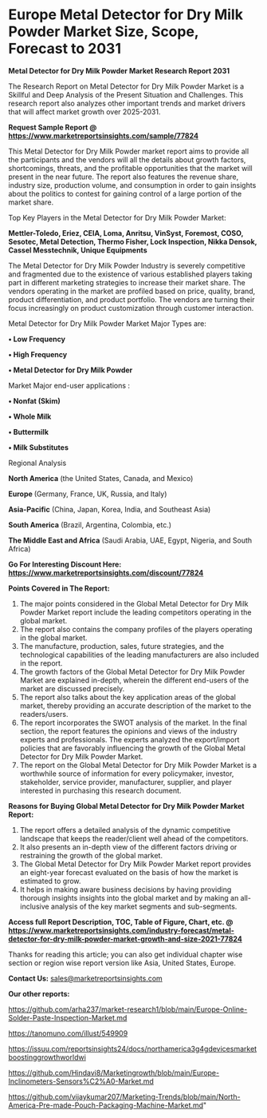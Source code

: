 # Europe Metal Detector for Dry Milk Powder Market Size, Scope, Forecast to 2031

<strong>Metal Detector for Dry Milk Powder Market Research Report 2031</strong>

The Research Report on Metal Detector for Dry Milk Powder Market is a Skillful and Deep Analysis of the Present Situation and Challenges. This research report also analyzes other important trends and market drivers that will affect market growth over 2025-2031.

<strong>Request Sample Report @ <a href=https://www.marketreportsinsights.com/sample/77824>https://www.marketreportsinsights.com/sample/77824</a></strong>

This Metal Detector for Dry Milk Powder market report aims to provide all the participants and the vendors will all the details about growth factors, shortcomings, threats, and the profitable opportunities that the market will present in the near future. The report also features the revenue share, industry size, production volume, and consumption in order to gain insights about the politics to contest for gaining control of a large portion of the market share.

Top Key Players in the Metal Detector for Dry Milk Powder Market:

<strong>Mettler-Toledo, Eriez, CEIA, Loma, Anritsu, VinSyst, Foremost, COSO, Sesotec, Metal Detection, Thermo Fisher, Lock Inspection, Nikka Densok, Cassel Messtechnik, Unique Equipments</strong>

The Metal Detector for Dry Milk Powder Industry is severely competitive and fragmented due to the existence of various established players taking part in different marketing strategies to increase their market share. The vendors operating in the market are profiled based on price, quality, brand, product differentiation, and product portfolio. The vendors are turning their focus increasingly on product customization through customer interaction.

Metal Detector for Dry Milk Powder Market Major Types are:

<strong>• Low Frequency

• High Frequency

• Metal Detector for Dry Milk Powder</strong>

Market Major end-user applications :

<strong>• Nonfat (Skim)

• Whole Milk

• Buttermilk

• Milk Substitutes</strong>

Regional Analysis

</u><strong><b>North America</b></strong> (the United States, Canada, and Mexico)

<strong><b>Europe </b></strong>(Germany, France, UK, Russia, and Italy)

<strong><b>Asia-Pacific</b></strong> (China, Japan, Korea, India, and Southeast Asia)

<strong><b>South America</b></strong> (Brazil, Argentina, Colombia, etc.)

<strong><b>The Middle East and Africa</b></strong> (Saudi Arabia, UAE, Egypt, Nigeria, and South Africa)

<strong>Go For Interesting Discount Here: <a href=https://www.marketreportsinsights.com/discount/77824>https://www.marketreportsinsights.com/discount/77824</a></strong>

<strong>Points Covered in The Report:</strong>
<ol>
  <li>The major points considered in the Global Metal Detector for Dry Milk Powder Market report include the leading competitors operating in the global market.</li>
  <li>The report also contains the company profiles of the players operating in the global market.</li>
  <li>The manufacture, production, sales, future strategies, and the technological capabilities of the leading manufacturers are also included in the report.</li>
  <li>The growth factors of the Global Metal Detector for Dry Milk Powder Market are explained in-depth, wherein the different end-users of the market are discussed precisely.</li>
  <li>The report also talks about the key application areas of the global market, thereby providing an accurate description of the market to the readers/users.</li>
  <li>The report incorporates the SWOT analysis of the market. In the final section, the report features the opinions and views of the industry experts and professionals. The experts analyzed the export/import policies that are favorably influencing the growth of the Global Metal Detector for Dry Milk Powder Market.</li>
  <li>The report on the Global Metal Detector for Dry Milk Powder Market is a worthwhile source of information for every policymaker, investor, stakeholder, service provider, manufacturer, supplier, and player interested in purchasing this research document.</li>
</ol>
<strong>Reasons for Buying Global Metal Detector for Dry Milk Powder Market Report:</strong>

<ol>
  <li>The report offers a detailed analysis of the dynamic competitive landscape that keeps the reader/client well ahead of the competitors.</li>
  <li>It also presents an in-depth view of the different factors driving or restraining the growth of the global market.</li>
  <li>The Global Metal Detector for Dry Milk Powder Market report provides an eight-year forecast evaluated on the basis of how the market is estimated to grow.</li>
  <li>It helps in making aware business decisions by having providing thorough insights insights into the global market and by making an all-inclusive analysis of the key market segments and sub-segments.</li>
</ol>
<strong>Access full Report Description, TOC, Table of Figure, Chart, etc. @ <a href=https://www.marketreportsinsights.com/industry-forecast/metal-detector-for-dry-milk-powder-market-growth-and-size-2021-77824>https://www.marketreportsinsights.com/industry-forecast/metal-detector-for-dry-milk-powder-market-growth-and-size-2021-77824</a></strong>


Thanks for reading this article; you can also get individual chapter wise section or region wise report version like Asia, United States, Europe.

<strong>Contact Us:</strong>
sales@marketreportsinsights.com

<strong>Our other reports:</strong>

<a href=https://github.com/arha237/market-research1/blob/main/Europe-Online-Solder-Paste-Inspection-Market.md>https://github.com/arha237/market-research1/blob/main/Europe-Online-Solder-Paste-Inspection-Market.md</a>

<a href=https://tanomuno.com/illust/549909>https://tanomuno.com/illust/549909</a>

<a href=https://issuu.com/reportsinsights24/docs/northamerica3g4gdevicesmarketboostinggrowthworldwi>https://issuu.com/reportsinsights24/docs/northamerica3g4gdevicesmarketboostinggrowthworldwi</a>

<a href=https://github.com/Hindavi8/Marketingrowth/blob/main/Europe-Inclinometers-Sensors%C2%A0-Market.md>https://github.com/Hindavi8/Marketingrowth/blob/main/Europe-Inclinometers-Sensors%C2%A0-Market.md</a>

<a href=https://github.com/vijaykumar207/Marketing-Trends/blob/main/North-America-Pre-made-Pouch-Packaging-Machine-Market.md>https://github.com/vijaykumar207/Marketing-Trends/blob/main/North-America-Pre-made-Pouch-Packaging-Machine-Market.md</a>"
